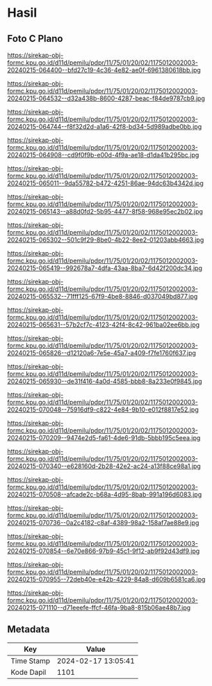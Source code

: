 # Hasil

## Foto C Plano

https://sirekap-obj-formc.kpu.go.id/d11d/pemilu/pdpr/11/75/01/20/02/1175012002003-20240215-064400--bfd27c19-4c36-4e82-ae0f-6961380618bb.jpg

https://sirekap-obj-formc.kpu.go.id/d11d/pemilu/pdpr/11/75/01/20/02/1175012002003-20240215-064532--d32a438b-8600-4287-beac-f84de9787cb9.jpg

https://sirekap-obj-formc.kpu.go.id/d11d/pemilu/pdpr/11/75/01/20/02/1175012002003-20240215-064744--f8f32d2d-a1a6-42f8-bd34-5d989adbe0bb.jpg

https://sirekap-obj-formc.kpu.go.id/d11d/pemilu/pdpr/11/75/01/20/02/1175012002003-20240215-064908--cd9f0f9b-e00d-4f9a-ae18-d1da41b295bc.jpg

https://sirekap-obj-formc.kpu.go.id/d11d/pemilu/pdpr/11/75/01/20/02/1175012002003-20240215-065011--9da55782-b472-4251-86ae-94dc63b4342d.jpg

https://sirekap-obj-formc.kpu.go.id/d11d/pemilu/pdpr/11/75/01/20/02/1175012002003-20240215-065143--a88d0fd2-5b95-4477-8f58-968e95ec2b02.jpg

https://sirekap-obj-formc.kpu.go.id/d11d/pemilu/pdpr/11/75/01/20/02/1175012002003-20240215-065302--501c9f29-8be0-4b22-8ee2-01203abb4663.jpg

https://sirekap-obj-formc.kpu.go.id/d11d/pemilu/pdpr/11/75/01/20/02/1175012002003-20240215-065419--992678a7-4dfa-43aa-8ba7-6d42f200dc34.jpg

https://sirekap-obj-formc.kpu.go.id/d11d/pemilu/pdpr/11/75/01/20/02/1175012002003-20240215-065532--71fff125-67f9-4be8-8846-d037049bd877.jpg

https://sirekap-obj-formc.kpu.go.id/d11d/pemilu/pdpr/11/75/01/20/02/1175012002003-20240215-065631--57b2cf7c-4123-42f4-8c42-961ba02ee6bb.jpg

https://sirekap-obj-formc.kpu.go.id/d11d/pemilu/pdpr/11/75/01/20/02/1175012002003-20240215-065826--d12120a6-7e5e-45a7-a409-f7fe1760f637.jpg

https://sirekap-obj-formc.kpu.go.id/d11d/pemilu/pdpr/11/75/01/20/02/1175012002003-20240215-065930--de31f416-4a0d-4585-bbb8-8a233e0f9845.jpg

https://sirekap-obj-formc.kpu.go.id/d11d/pemilu/pdpr/11/75/01/20/02/1175012002003-20240215-070048--75916df9-c822-4e84-9b10-e012f8817e52.jpg

https://sirekap-obj-formc.kpu.go.id/d11d/pemilu/pdpr/11/75/01/20/02/1175012002003-20240215-070209--9474e2d5-fa61-4de6-91db-5bbb195c5eea.jpg

https://sirekap-obj-formc.kpu.go.id/d11d/pemilu/pdpr/11/75/01/20/02/1175012002003-20240215-070340--e628160d-2b28-42e2-ac24-a13f88ce98a1.jpg

https://sirekap-obj-formc.kpu.go.id/d11d/pemilu/pdpr/11/75/01/20/02/1175012002003-20240215-070508--afcade2c-b68a-4d95-8bab-991a196d6083.jpg

https://sirekap-obj-formc.kpu.go.id/d11d/pemilu/pdpr/11/75/01/20/02/1175012002003-20240215-070736--0a2c4182-c8af-4389-98a2-158af7ae88e9.jpg

https://sirekap-obj-formc.kpu.go.id/d11d/pemilu/pdpr/11/75/01/20/02/1175012002003-20240215-070854--6e70e866-97b9-45c1-9f12-ab9f92d43df9.jpg

https://sirekap-obj-formc.kpu.go.id/d11d/pemilu/pdpr/11/75/01/20/02/1175012002003-20240215-070955--72deb40e-e42b-4229-84a8-d609b6581ca6.jpg

https://sirekap-obj-formc.kpu.go.id/d11d/pemilu/pdpr/11/75/01/20/02/1175012002003-20240215-071110--d71eeefe-ffcf-46fa-9ba8-815b06ae48b7.jpg


## Metadata

| Key        | Value               |
| ---------- | ------------------- |
| Time Stamp | 2024-02-17 13:05:41 |
| Kode Dapil | 1101                |




